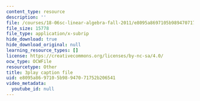 ```yaml
---
content_type: resource
description: ''
file: /courses/18-06sc-linear-algebra-fall-2011/e8095a8697105b98947071752b206541_My5w4MXWBew.vtt
file_size: 15778
file_type: application/x-subrip
hide_download: true
hide_download_original: null
learning_resource_types: []
license: https://creativecommons.org/licenses/by-nc-sa/4.0/
ocw_type: OCWFile
resourcetype: Other
title: 3play caption file
uid: e8095a86-9710-5b98-9470-71752b206541
video_metadata:
  youtube_id: null
---
```

